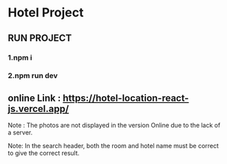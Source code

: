 # Hotel Project

## RUN PROJECT 

### 1.npm i

### 2.npm run dev

## online Link : https://hotel-location-react-js.vercel.app/
Note : The photos are not displayed in the version Online due to the lack of a server.

Note: In the search header, both the room and hotel name must be correct to give the correct result.

